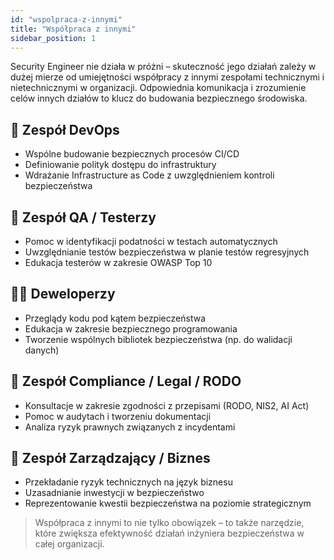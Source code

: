 ```yaml
---
id: "wspolpraca-z-innymi"
title: "Współpraca z innymi"
sidebar_position: 1
---
```


Security Engineer nie działa w próżni – skuteczność jego działań zależy w dużej mierze od umiejętności współpracy z innymi zespołami technicznymi i nietechnicznymi w organizacji. Odpowiednia komunikacja i zrozumienie celów innych działów to klucz do budowania bezpiecznego środowiska.

## 🤝 Zespół DevOps

- Wspólne budowanie bezpiecznych procesów CI/CD  
- Definiowanie polityk dostępu do infrastruktury  
- Wdrażanie Infrastructure as Code z uwzględnieniem kontroli bezpieczeństwa

## 🧪 Zespół QA / Testerzy

- Pomoc w identyfikacji podatności w testach automatycznych  
- Uwzględnianie testów bezpieczeństwa w planie testów regresyjnych  
- Edukacja testerów w zakresie OWASP Top 10

## 🧑‍💻 Deweloperzy

- Przeglądy kodu pod kątem bezpieczeństwa  
- Edukacja w zakresie bezpiecznego programowania  
- Tworzenie wspólnych bibliotek bezpieczeństwa (np. do walidacji danych)

## 🧾 Zespół Compliance / Legal / RODO

- Konsultacje w zakresie zgodności z przepisami (RODO, NIS2, AI Act)  
- Pomoc w audytach i tworzeniu dokumentacji  
- Analiza ryzyk prawnych związanych z incydentami

## 🧠 Zespół Zarządzający / Biznes

- Przekładanie ryzyk technicznych na język biznesu  
- Uzasadnianie inwestycji w bezpieczeństwo  
- Reprezentowanie kwestii bezpieczeństwa na poziomie strategicznym

> Współpraca z innymi to nie tylko obowiązek – to także narzędzie, które zwiększa efektywność działań inżyniera bezpieczeństwa w całej organizacji.
